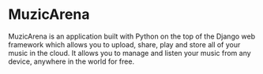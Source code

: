 # MuzicArena
MuzicArena is an application built with Python on the top of the Django web framework which allows you to upload, share, play and store all of your music in the cloud. It allows you to manage and listen your music from any device, anywhere in the world for free.
